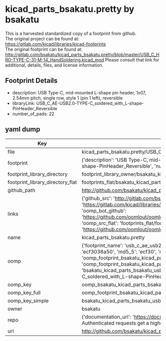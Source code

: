 # kicad_parts_bsakatu.pretty by bsakatu  
This is a harvested standardized copy of a footprint from github.  
The original project can be found at:  
https://gitlab.com/kicad/libraries/kicad-footprints  
The original footprint can be found at:
http://gitlab.com/bsakatu/kicad_parts_bsakatu.pretty/blob/master/USB_C_HRO-TYPE-C-31-M-14_HandSoldering.kicad_mod
Please consult that link for additional, details, files, and license information.  
## Footprint Details
* description: USB Type-C, mid-mounted L-shape pin header, 1x07, 2.54mm pitch, single row, style 1 (pin 1 left), reversible  
* libraryLink: USB_C_AE-USB2.0-TYPE-C_soldered_with_L-shape-PinHeader_Reversible  
* number_of_pads: 22  
## yaml dump  
| Key | Value |  
| --- | --- |  
| file | kicad_parts_bsakatu.pretty/USB_C_AE-USB2.0-TYPE-C_soldered_with_L-shape-PinHeader_Reversible.kicad_mod |  
| footprint | {'description': 'USB Type-C, mid-mounted L-shape pin header, 1x07, 2.54mm pitch, single row, style 1 (pin 1 left), reversible', 'libraryLink': 'USB_C_AE-USB2.0-TYPE-C_soldered_with_L-shape-PinHeader_Reversible', 'number_of_pads': 22} |  
| footprint_library_directory | footprint_library_owner/bsakatu_kicad_parts_bsakatu.pretty |  
| footprint_library_directory_flat | footprints_flat/bsakatu_kicad_parts_bsakatu_usb_c_ae_usb2_0_type_c_soldered_with_l_shape_pinheader_reversible/working |  
| github_path | http://github.com/bsakatu/kicad_parts_bsakatu.pretty/blob/master/USB_C_AE-USB2.0-TYPE-C_soldered_with_L-shape-PinHeader_Reversible.kicad_mod |  
| links | {'github_src': 'http://gitlab.com/bsakatu/kicad_parts_bsakatu.pretty/blob/master/USB_C_HRO-TYPE-C-31-M-14_HandSoldering.kicad_mod', 'github_src_repo': 'https://gitlab.com/kicad/libraries/kicad-footprints', 'oomp_bot': 'footprints/bsakatu_kicad_parts_bsakatu_usb_c_ae_usb2_0_type_c_soldered_with_l_shape_pinheader_reversible/working', 'oomp_bot_github': 'https://github.com/oomlout/oomlout_oomp_footprint_bot/tree/main/footprints/bsakatu_kicad_parts_bsakatu_usb_c_ae_usb2_0_type_c_soldered_with_l_shape_pinheader_reversible/working', 'oomp_src_flat': 'footprints_flat/footprints_flat/bsakatu_kicad_parts_bsakatu_usb_c_ae_usb2_0_type_c_soldered_with_l_shape_pinheader_reversible/working', 'oomp_src_flat_github': 'https://github.com/oomlout/oomlout_oomp_footprint_src/tree/main/footprints_flat/bsakatu_kicad_parts_bsakatu_usb_c_ae_usb2_0_type_c_soldered_with_l_shape_pinheader_reversible/working'} |  
| name | kicad_parts_bsakatu.pretty |  
| oomp | {'footprint_name': 'usb_c_ae_usb2_0_type_c_soldered_with_l_shape_pinheader_reversible', 'library_name': 'kicad_parts_bsakatu', 'md5': 'ecf3036a5085497baa47563f5744e477', 'md5_10': 'ecf3036a50', 'md5_5': 'ecf30', 'md5_6': 'ecf303', 'oomp_key': 'oomp_bsakatu_kicad_parts_bsakatu_usb_c_ae_usb2_0_type_c_soldered_with_l_shape_pinheader_reversible', 'oomp_key_extra': 'oomp_footprint_bsakatu_kicad_parts_bsakatu_usb_c_ae_usb2_0_type_c_soldered_with_l_shape_pinheader_reversible', 'oomp_key_full': 'oomp_footprint_bsakatu_kicad_parts_bsakatu_usb_c_ae_usb2_0_type_c_soldered_with_l_shape_pinheader_reversible_ecf303', 'oomp_key_simple': 'bsakatu_kicad_parts_bsakatu_usb_c_ae_usb2_0_type_c_soldered_with_l_shape_pinheader_reversible', 'original_filename': 'kicad_parts_bsakatu.pretty/USB_C_AE-USB2.0-TYPE-C_soldered_with_L-shape-PinHeader_Reversible.kicad_mod', 'owner_name': 'bsakatu'} |  
| oomp_key | oomp_bsakatu_kicad_parts_bsakatu_usb_c_ae_usb2_0_type_c_soldered_with_l_shape_pinheader_reversible |  
| oomp_key_full | oomp_footprint_bsakatu_kicad_parts_bsakatu_usb_c_ae_usb2_0_type_c_soldered_with_l_shape_pinheader_reversible |  
| oomp_key_simple | bsakatu_kicad_parts_bsakatu_usb_c_ae_usb2_0_type_c_soldered_with_l_shape_pinheader_reversible |  
| owner | bsakatu |  
| repo | {'documentation_url': 'https://docs.github.com/rest/overview/resources-in-the-rest-api#rate-limiting', 'message': "API rate limit exceeded for 84.66.173.59. (But here's the good news: Authenticated requests get a higher rate limit. Check out the documentation for more details.)"} |  
| url | http://github.com/bsakatu/kicad_parts_bsakatu.pretty |  

